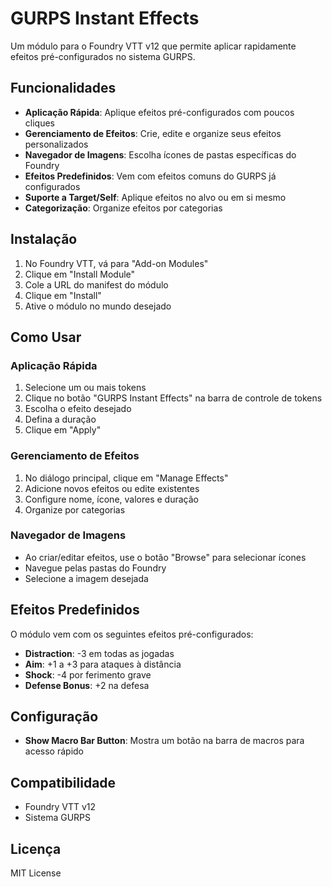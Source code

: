 # GURPS Instant Effects

Um módulo para o Foundry VTT v12 que permite aplicar rapidamente efeitos pré-configurados no sistema GURPS.

## Funcionalidades

- **Aplicação Rápida**: Aplique efeitos pré-configurados com poucos cliques
- **Gerenciamento de Efeitos**: Crie, edite e organize seus efeitos personalizados
- **Navegador de Imagens**: Escolha ícones de pastas específicas do Foundry
- **Efeitos Predefinidos**: Vem com efeitos comuns do GURPS já configurados
- **Suporte a Target/Self**: Aplique efeitos no alvo ou em si mesmo
- **Categorização**: Organize efeitos por categorias

## Instalação

1. No Foundry VTT, vá para "Add-on Modules"
2. Clique em "Install Module"
3. Cole a URL do manifest do módulo
4. Clique em "Install"
5. Ative o módulo no mundo desejado

## Como Usar

### Aplicação Rápida
1. Selecione um ou mais tokens
2. Clique no botão "GURPS Instant Effects" na barra de controle de tokens
3. Escolha o efeito desejado
4. Defina a duração
5. Clique em "Apply"

### Gerenciamento de Efeitos
1. No diálogo principal, clique em "Manage Effects"
2. Adicione novos efeitos ou edite existentes
3. Configure nome, ícone, valores e duração
4. Organize por categorias

### Navegador de Imagens
- Ao criar/editar efeitos, use o botão "Browse" para selecionar ícones
- Navegue pelas pastas do Foundry
- Selecione a imagem desejada

## Efeitos Predefinidos

O módulo vem com os seguintes efeitos pré-configurados:
- **Distraction**: -3 em todas as jogadas
- **Aim**: +1 a +3 para ataques à distância
- **Shock**: -4 por ferimento grave
- **Defense Bonus**: +2 na defesa

## Configuração

- **Show Macro Bar Button**: Mostra um botão na barra de macros para acesso rápido

## Compatibilidade

- Foundry VTT v12
- Sistema GURPS

## Licença

MIT License